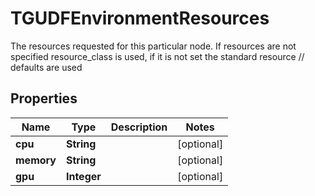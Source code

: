 

# TGUDFEnvironmentResources

The resources requested for this particular node. If resources are not  specified resource_class is used, if it is not set the standard resource  // defaults are used 

## Properties

| Name | Type | Description | Notes |
|------------ | ------------- | ------------- | -------------|
|**cpu** | **String** |  |  [optional] |
|**memory** | **String** |  |  [optional] |
|**gpu** | **Integer** |  |  [optional] |



